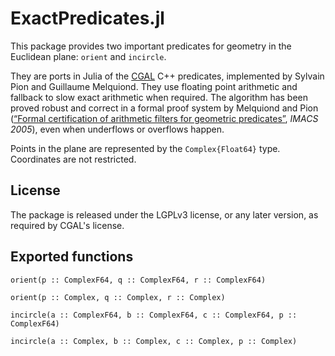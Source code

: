 # ExactPredicates.jl

This package provides two important predicates for geometry in the Euclidean plane: `orient` and `incircle`.

They are ports in Julia of the [CGAL](https://www.cgal.org/) C++ predicates, implemented by Sylvain Pion and Guillaume Melquiond.
They use floating point arithmetic and fallback to slow exact arithmetic when required. The algorithm has been proved robust and correct in a formal proof system by Melquiond and Pion ([“Formal certification of arithmetic filters for geometric predicates”](https://hal.inria.fr/inria-00344518), *IMACS 2005*), even when underflows or overflows happen.

Points in the plane are represented by the `Complex{Float64}` type. Coordinates are not restricted.

## License

The package is released under the LGPLv3 license, or any later version, as required by CGAL's license.


## Exported functions

```@docs
orient(p :: ComplexF64, q :: ComplexF64, r :: ComplexF64)

orient(p :: Complex, q :: Complex, r :: Complex)
```

```@docs
incircle(a :: ComplexF64, b :: ComplexF64, c :: ComplexF64, p :: ComplexF64)

incircle(a :: Complex, b :: Complex, c :: Complex, p :: Complex)
```



